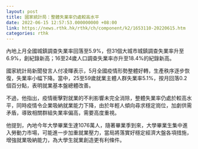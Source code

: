 ```yaml
---
layout: post
title: 國家統計局：整體失業率仍處較高水平
date: 2022-06-15 12:57:53.000000000 +08:00
link: https://news.rthk.hk/rthk/ch/component/k2/1653110-20220615.htm
categories: rthk
---
```


內地上月全國城鎮調查失業率回落至5.9%，但31個大城市城鎮調查失業率升至6.9%，創紀錄新高；16至24歲人口調查失業率亦升至18.4%的紀錄新高。

國家統計局新聞發言人付凌暉表示，5月全國疫情形勢整體好轉，生產秩序逐步恢復，失業率小幅下降。當中，25至59歲就業主體人群失業率5.1%，按月回落0.2個百分點，表明就業基本盤總體改善。

不過，他指出，疫情衝擊對就業的不利影響未完全消除，整體失業率仍處於較高水平，同時疫情令企業吸納就業能力下降，由於年輕人傾向尋求穩定崗位，加劇供需矛盾，導致相關群組失業率偏高，需要高度重視。

他提到，內地今年大學畢業生達1076萬人，隨著畢業季到來，大學畢業生集中進入勞動力市場，可能進一步加重就業壓力，當局將落實好穩定經濟大盤各項措施，增強就業吸納能力，為大學生就業創造更有利條件。
